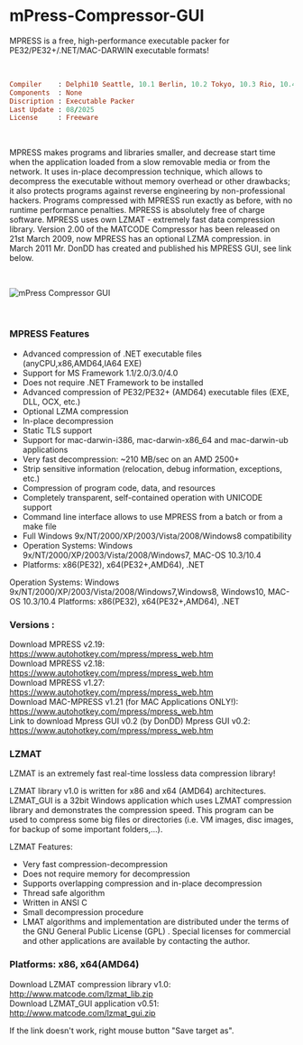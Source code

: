 # mPress-Compressor-GUI
MPRESS is a free, high-performance executable packer for PE32/PE32+/.NET/MAC-DARWIN executable formats!

</br>

```ruby
Compiler    : Delphi10 Seattle, 10.1 Berlin, 10.2 Tokyo, 10.3 Rio, 10.4 Sydney, 11 Alexandria, 12 Athens
Components  : None
Discription : Executable Packer
Last Update : 08/2025
License     : Freeware
```

</br>

MPRESS makes programs and libraries smaller, and decrease start time when the application loaded from a slow removable media or from the network. It uses in-place decompression technique, which allows to decompress the executable without memory overhead or other drawbacks; it also protects programs against reverse engineering by non-professional hackers. Programs compressed with MPRESS run exactly as before, with no runtime performance penalties.
MPRESS is absolutely free of charge software.
MPRESS uses own LZMAT - extremely fast data compression library.
Version 2.00 of the MATCODE Compressor has been released on 21st March 2009, now MPRESS has an optional LZMA compression.
in March 2011 Mr. DonDD has created and published his MPRESS GUI, see link below.

</br>

![mPress Compressor GUI](https://github.com/user-attachments/assets/08b297d4-e9ff-4d21-8039-bab74f1558ee)

</br>

### MPRESS Features

* Advanced compression of .NET executable files (anyCPU,x86,AMD64,IA64 EXE)
* Support for MS Framework 1.1/2.0/3.0/4.0
* Does not require .NET Framework to be installed
* Advanced compression of PE32/PE32+ (AMD64) executable files (EXE, DLL, OCX, etc.)
* Optional LZMA compression
* In-place decompression
* Static TLS support
* Support for mac-darwin-i386, mac-darwin-x86_64 and mac-darwin-ub applications
* Very fast decompression: ~210 MB/sec on an AMD 2500+
* Strip sensitive information (relocation, debug information, exceptions, etc.)
* Compression of program code, data, and resources
* Completely transparent, self-contained operation with UNICODE support
* Command line interface allows to use MPRESS from a batch or from a make file
* Full Windows 9x/NT/2000/XP/2003/Vista/2008/Windows8 compatibility
* Operation Systems: Windows 9x/NT/2000/XP/2003/Vista/2008/Windows7, MAC-OS 10.3/10.4
* Platforms: x86(PE32), x64(PE32+,AMD64), .NET

Operation Systems: Windows 9x/NT/2000/XP/2003/Vista/2008/Windows7,Windows8, Windows10, MAC-OS 10.3/10.4
Platforms: x86(PE32), x64(PE32+,AMD64), .NET

### Versions :  
Download MPRESS v2.19: https://www.autohotkey.com/mpress/mpress_web.htm  
Download MPRESS v2.18: https://www.autohotkey.com/mpress/mpress_web.htm  
Download MPRESS v1.27: https://www.autohotkey.com/mpress/mpress_web.htm  
Download MAC-MPRESS v1.21 (for MAC Applications ONLY!): https://www.autohotkey.com/mpress/mpress_web.htm  
Link to download Mpress GUI v0.2 (by DonDD) Mpress GUI v0.2: https://www.autohotkey.com/mpress/mpress_web.htm  


### LZMAT
LZMAT is an extremely fast real-time lossless data compression library!

LZMAT library v1.0 is written for x86 and x64 (AMD64) architectures. LZMAT_GUI is a 32bit Windows application which uses LZMAT compression library and demonstrates the compression speed. This program can be used to compress some big files or directories (i.e. VM images, disc images, for backup of some important folders,...).

LZMAT Features:
* Very fast compression-decompression
* Does not require memory for decompression
* Supports overlapping compression and in-place decompression
* Thread safe algorithm
* Written in ANSI C
* Small decompression procedure
* LMAT algorithms and implementation are distributed under the terms of the GNU General Public License (GPL) . Special licenses for commercial and other applications are available by contacting the author.

### Platforms: x86, x64(AMD64)
Download LZMAT compression library v1.0:  http://www.matcode.com/lzmat_lib.zip  
Download LZMAT_GUI application v0.51:  http://www.matcode.com/lzmat_gui.zip

If the link doesn't work, right mouse button "Save target as".
